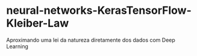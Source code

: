 # neural-networks-KerasTensorFlow-Kleiber-Law
 Aproximando uma lei da natureza diretamente dos dados com Deep Learning
